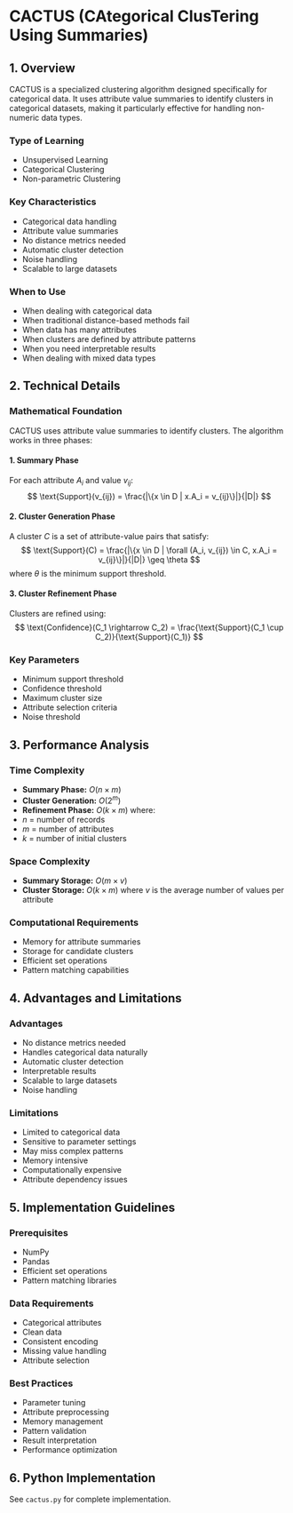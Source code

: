 # CACTUS (CAtegorical ClusTering Using Summaries)

## 1. Overview
CACTUS is a specialized clustering algorithm designed specifically for categorical data. It uses attribute value summaries to identify clusters in categorical datasets, making it particularly effective for handling non-numeric data types.

### Type of Learning
- Unsupervised Learning
- Categorical Clustering
- Non-parametric Clustering

### Key Characteristics
- Categorical data handling
- Attribute value summaries
- No distance metrics needed
- Automatic cluster detection
- Noise handling
- Scalable to large datasets

### When to Use
- When dealing with categorical data
- When traditional distance-based methods fail
- When data has many attributes
- When clusters are defined by attribute patterns
- When you need interpretable results
- When dealing with mixed data types

## 2. Technical Details

### Mathematical Foundation

CACTUS uses attribute value summaries to identify clusters. The algorithm works in three phases:

#### 1. Summary Phase
For each attribute $A_i$ and value $v_{ij}$:
$$
\text{Support}(v_{ij}) = \frac{|\{x \in D | x.A_i = v_{ij}\}|}{|D|}
$$

#### 2. Cluster Generation Phase
A cluster $C$ is a set of attribute-value pairs that satisfy:
$$
\text{Support}(C) = \frac{|\{x \in D | \forall (A_i, v_{ij}) \in C, x.A_i = v_{ij}\}|}{|D|} \geq \theta
$$
where $\theta$ is the minimum support threshold.

#### 3. Cluster Refinement Phase
Clusters are refined using:
$$
\text{Confidence}(C_1 \rightarrow C_2) = \frac{\text{Support}(C_1 \cup C_2)}{\text{Support}(C_1)}
$$

### Key Parameters
- Minimum support threshold
- Confidence threshold
- Maximum cluster size
- Attribute selection criteria
- Noise threshold

## 3. Performance Analysis

### Time Complexity
- **Summary Phase:** $O(n \times m)$
- **Cluster Generation:** $O(2^m)$
- **Refinement Phase:** $O(k \times m)$
where:
- $n$ = number of records
- $m$ = number of attributes
- $k$ = number of initial clusters

### Space Complexity
- **Summary Storage:** $O(m \times v)$
- **Cluster Storage:** $O(k \times m)$
where $v$ is the average number of values per attribute

### Computational Requirements
- Memory for attribute summaries
- Storage for candidate clusters
- Efficient set operations
- Pattern matching capabilities

## 4. Advantages and Limitations

### Advantages
- No distance metrics needed
- Handles categorical data naturally
- Automatic cluster detection
- Interpretable results
- Scalable to large datasets
- Noise handling

### Limitations
- Limited to categorical data
- Sensitive to parameter settings
- May miss complex patterns
- Memory intensive
- Computationally expensive
- Attribute dependency issues

## 5. Implementation Guidelines

### Prerequisites
- NumPy
- Pandas
- Efficient set operations
- Pattern matching libraries

### Data Requirements
- Categorical attributes
- Clean data
- Consistent encoding
- Missing value handling
- Attribute selection

### Best Practices
- Parameter tuning
- Attribute preprocessing
- Memory management
- Pattern validation
- Result interpretation
- Performance optimization

## 6. Python Implementation
See `cactus.py` for complete implementation. 